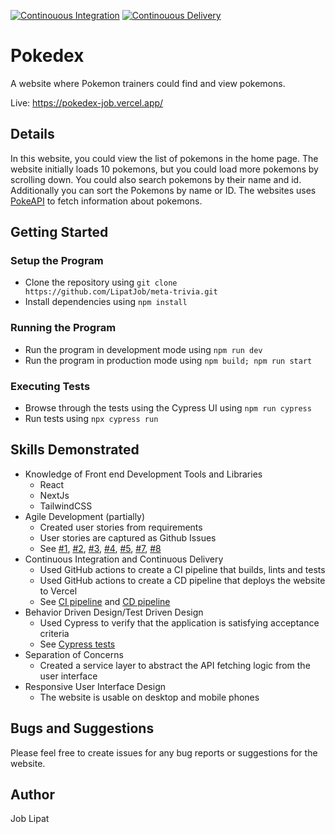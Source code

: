 [![Continouous Integration](https://github.com/LipatJob/pokedex/actions/workflows/continuous-integration.yml/badge.svg)](https://github.com/LipatJob/pokedex/actions/workflows/continuous-integration.yml)
[![Continouous Delivery](https://github.com/LipatJob/pokedex/actions/workflows/vercel-deployment.yml/badge.svg)](https://github.com/LipatJob/pokedex/actions/workflows/vercel-deployment.yml)

# Pokedex
A website where Pokemon trainers could find and view pokemons.

Live: https://pokedex-job.vercel.app/


## Details
In this website, you could view the list of pokemons in the home page. The website initially loads 10 pokemons, but you could load more pokemons by scrolling down. You could also search pokemons by their name and id. Additionally you can sort the Pokemons by name or ID. The websites uses [PokeAPI](https://pokeapi.co/) to fetch information about pokemons.

## Getting Started

### Setup the Program
* Clone the repository using `git clone https://github.com/LipatJob/meta-trivia.git`
* Install dependencies using `npm install`

### Running the Program
* Run the program in development mode using `npm run dev`
* Run the program in production mode using `npm build; npm run start`

### Executing Tests
* Browse through the tests using the Cypress UI using `npm run cypress`
* Run tests using `npx cypress run`

## Skills Demonstrated
* Knowledge of Front end Development Tools and Libraries
  * React
  * NextJs
  * TailwindCSS  
* Agile Development (partially)
  * Created user stories from requirements 
  * User stories are captured as Github Issues
  * See [#1](https://github.com/LipatJob/pokedex/issues/1), [#2](https://github.com/LipatJob/pokedex/issues/2), [#3](https://github.com/LipatJob/pokedex/issues/3), [#4](https://github.com/LipatJob/pokedex/issues/4), [#5](https://github.com/LipatJob/pokedex/issues/5), [#7](https://github.com/LipatJob/pokedex/issues/7), [#8](https://github.com/LipatJob/pokedex/issues/8)
* Continuous Integration and Continuous Delivery
  * Used GitHub actions to create a CI pipeline that builds, lints and tests
  * Used GitHub actions to create a CD pipeline that deploys the website to Vercel
  * See [CI pipeline](https://github.com/LipatJob/pokedex/blob/main/.github/workflows/continuous-integration.yml) and [CD pipeline](https://github.com/LipatJob/pokedex/blob/main/.github/workflows/vercel-deployment.yml) 
* Behavior Driven Design/Test Driven Design
  * Used Cypress to verify that the application is satisfying acceptance criteria
  * See [Cypress tests](https://github.com/LipatJob/pokedex/tree/main/cypress/e2e) 
* Separation of Concerns
  * Created a service layer to abstract the API fetching logic from the user interface 
* Responsive User Interface Design
  * The website is usable on desktop and mobile phones 

## Bugs and Suggestions
Please feel free to create issues for any bug reports or suggestions for the website.

## Author
Job Lipat
